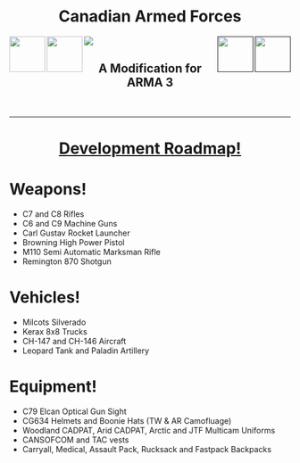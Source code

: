 <h1 align="center"> Canadian Armed Forces</h1>

<img align="center" src="http://bit.ly/2tgrEkk">

<!--- github --->
<a href="http://bit.ly/2FJ0wNt">
<img width=64 height=64 align="left" src="http://bit.ly/2HVsiXC">
</a>
<!--- discord link --->
<a href="https://discord.gg/gfh5cUV">
<img width=64 height=64 align="left" src="http://bit.ly/2GXRtr5">
</a>
<!--- steam link --->
<a href="">
<img width=64 height=64 align="right" src="http://bit.ly/2F5lZyS">
</a>
<!--- facebook link --->
<a href="">
<img width=64 height=64 align="right"src="http://bit.ly/2C3RKut">
</a>

<h2 align="center">A Modification for ARMA 3</h2> <br>


---------------------------------------------------------------------------------------------------------------------------------------
<h1 align="center"> <a href="http://bit.ly/2FhFkQL">Development Roadmap!</a> </h1>

# Weapons! 
- C7 and C8 Rifles
- C6 and C9 Machine Guns
- Carl Gustav Rocket Launcher
- Browning High Power Pistol
- M110 Semi Automatic Marksman Rifle
- Remington 870 Shotgun
 
# Vehicles!
- Milcots Silverado
- Kerax 8x8 Trucks 
- CH-147 and CH-146 Aircraft
- Leopard Tank and Paladin Artillery

# Equipment!
- C79 Elcan Optical Gun Sight
- CG634 Helmets and Boonie Hats (TW & AR Camofluage)
- Woodland CADPAT, Arid CADPAT, Arctic and JTF Multicam Uniforms
- CANSOFCOM and TAC vests
- Carryall, Medical, Assault Pack, Rucksack and Fastpack Backpacks










